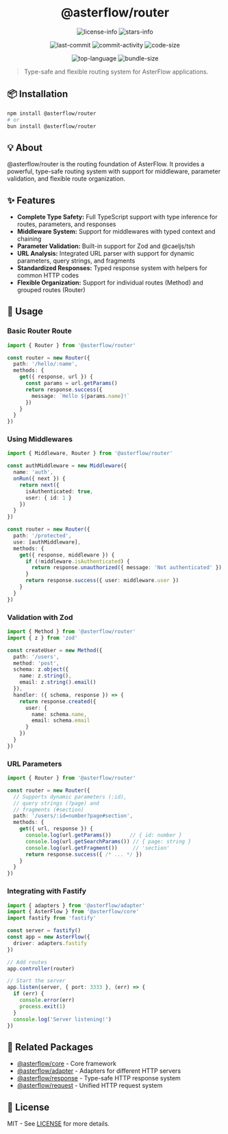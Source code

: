 <div align="center">

# @asterflow/router

![license-info](https://img.shields.io/github/license/AsterFlow/AsterFlow?style=for-the-badge&colorA=302D41&colorB=f9e2af&logoColor=f9e2af)
![stars-info](https://img.shields.io/github/stars/AsterFlow/AsterFlow?colorA=302D41&colorB=f9e2af&style=for-the-badge)

![last-commit](https://img.shields.io/github/last-commit/AsterFlow/AsterFlow?style=for-the-badge&colorA=302D41&colorB=b4befe)
![commit-activity](https://img.shields.io/github/commit-activity/y/AsterFlow/AsterFlow?style=for-the-badge&colorA=302D41&colorB=f9e2af)
![code-size](https://img.shields.io/github/languages/code-size/AsterFlow/AsterFlow?style=for-the-badge&colorA=302D41&colorB=90dceb)

![top-language](https://img.shields.io/github/languages/top/AsterFlow/AsterFlow?style=for-the-badge&colorA=302D41&colorB=90dceb)
![bundle-size](https://img.shields.io/bundlejs/size/@asterflow/request?style=for-the-badge&colorA=302D41&colorB=3ac97b)

</div>

> Type-safe and flexible routing system for AsterFlow applications.

## 📦 Installation

```bash
npm install @asterflow/router
# or
bun install @asterflow/router
```

## 💡 About

@asterflow/router is the routing foundation of AsterFlow. It provides a powerful, type-safe routing system with support for middleware, parameter validation, and flexible route organization.

## ✨ Features

- **Complete Type Safety:** Full TypeScript support with type inference for routes, parameters, and responses
- **Middleware System:** Support for middlewares with typed context and chaining
- **Parameter Validation:** Built-in support for Zod and @caeljs/tsh
- **URL Analysis:** Integrated URL parser with support for dynamic parameters, query strings, and fragments
- **Standardized Responses:** Typed response system with helpers for common HTTP codes
- **Flexible Organization:** Support for individual routes (Method) and grouped routes (Router)

## 🚀 Usage

### Basic Router Route

```typescript
import { Router } from '@asterflow/router'

const router = new Router({
  path: '/hello/:name',
  methods: {
    get({ response, url }) {
      const params = url.getParams()
      return response.success({ 
        message: `Hello ${params.name}!` 
      })
    }
  }
})
```

### Using Middlewares

```typescript
import { Middleware, Router } from '@asterflow/router'

const authMiddleware = new Middleware({
  name: 'auth',
  onRun({ next }) {
    return next({
      isAuthenticated: true,
      user: { id: 1 }
    })
  }
})

const router = new Router({
  path: '/protected',
  use: [authMiddleware],
  methods: {
    get({ response, middleware }) {
      if (!middleware.isAuthenticated) {
        return response.unauthorized({ message: 'Not authenticated' })
      }
      return response.success({ user: middleware.user })
    }
  }
})
```

### Validation with Zod

```typescript
import { Method } from '@asterflow/router'
import { z } from 'zod'

const createUser = new Method({
  path: '/users',
  method: 'post',
  schema: z.object({
    name: z.string(),
    email: z.string().email()
  }),
  handler: ({ schema, response }) => {
    return response.created({
      user: {
        name: schema.name,
        email: schema.email
      }
    })
  }
})
```

### URL Parameters

```typescript
import { Router } from '@asterflow/router'

const router = new Router({
  // Supports dynamic parameters (:id), 
  // query strings (?page) and 
  // fragments (#section)
  path: '/users/:id=number?page#section',
  methods: {
    get({ url, response }) {
      console.log(url.getParams())      // { id: number }
      console.log(url.getSearchParams()) // { page: string }
      console.log(url.getFragment())     // 'section'
      return response.success({ /* ... */ })
    }
  }
})
```

### Integrating with Fastify

```typescript
import { adapters } from '@asterflow/adapter'
import { AsterFlow } from '@asterflow/core'
import fastify from 'fastify'

const server = fastify()
const app = new AsterFlow({ 
  driver: adapters.fastify 
})

// Add routes
app.controller(router)

// Start the server
app.listen(server, { port: 3333 }, (err) => {
  if (err) {
    console.error(err)
    process.exit(1)
  }
  console.log('Server listening!')
})
```

## 🔗 Related Packages

- [@asterflow/core](https://www.npmjs.com/package/@asterflow/core) - Core framework
- [@asterflow/adapter](https://www.npmjs.com/package/@asterflow/adapter) - Adapters for different HTTP servers
- [@asterflow/response](https://www.npmjs.com/package/@asterflow/response) - Type-safe HTTP response system
- [@asterflow/request](https://www.npmjs.com/package/@asterflow/request) - Unified HTTP request system

## 📄 License

MIT - See [LICENSE](https://github.com/AsterFlow/AsterFlow/blob/main/LICENSE) for more details.
